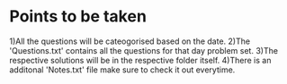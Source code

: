 # Points to be taken

1)All the questions will be cateogorised based on the date.
2)The 'Questions.txt' contains all the questions for that day problem set.
3)The respective solutions will be in the respective folder itself.
4)There is an additonal 'Notes.txt' file make sure to check it out everytime. 
